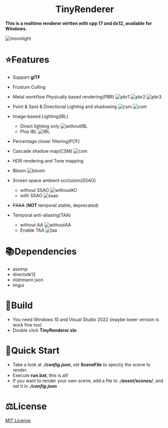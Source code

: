 <h1 align="center">
  TinyRenderer
</h1>

**This is a realtime renderer wirtten with cpp 17 and dx12, available for Windows.**

![moonlight](/asset/screenshot/moonlight.png)

# ⭐️Features
- Support **glTF**

- Frustum Culling

- Metal workflow Physically based rendering(PBR)
![pbr1](/asset/screenshot/pbr1.png)
![pbr2](/asset/screenshot/pbr2.png)
![pbr3](/asset/screenshot/pbr3.png)

- Point & Spot & Directional Lighting and shadowing
![csm](/asset/screenshot/pointLight.png)
![csm](/asset/screenshot/spotLight.png)

- Image-based Lighting(IBL)
  - Direct lighting only
  ![withoutIBL](/asset/screenshot/withoutIBL.png)
  - Plus IBL
  ![IBL](/asset/screenshot/IBL.png)

- Percentage closer filtering(PCF)
- Cascade shadow map(CSM) 
![csm](/asset/screenshot/csm.png)

- HDR rendering and Tone mapping

- Bloom
![bloom](/asset/screenshot/bloom.png)

- Screen space ambient occlusion(SSAO)
  - without SSAO
  ![withoutAO](/asset/screenshot/withoutAO.png)
  - with SSAO
  ![ssao](/asset/screenshot/ssao.png)

- ~~FXAA~~ (**NOT** temporal stable, deprecated)

- Temporal anti-aliasing(TAA)
  - without AA
  ![withoutAA](/asset/screenshot/withoutAA.png)
  - Enable TAA
  ![taa](/asset/screenshot/taa.png)

# 📚Dependencies 
- assimp
- directxtk12
- nlohmann json
- imgui

# 🔧Build
- You need Windows 10 and Visual Studio 2022 (maybe lower version is work fine too)
- Double click **TinyRenderer.sln**

# 🚀Quick Start
- Take a look at ***./config.json***, set **SceneFile** to specity the scene to render.
- Execute **run.bat**, this is all!
- If you want to render your own scene, add a file to ***./asset/scenes/***, and set it in ***./config.json***

# ⚖️License
[MIT License](LICENSE)
